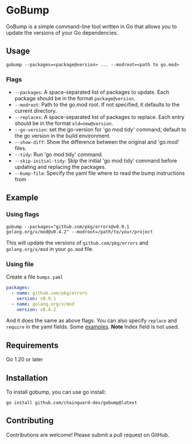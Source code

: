 # GoBump
GoBump is a simple command-line tool written in Go that allows you to update the versions of your Go dependencies.

## Usage

```shell
gobump --packages=<package@version> ... --modroot=<path to go.mod>
```

### Flags

* `--packages`: A space-separated list of packages to update. Each package should be in the format `package@version`.
* `--modroot`: Path to the go.mod root. If not specified, it defaults to the current directory.
* `--replaces`: A space-separated list of packages to replace. Each entry should be in the format `old=new@version`.
* `--go-version`: set the go-version for 'go mod tidy' command, default to the go version in the build environment.
* `--show-diff`: Show the difference between the original and 'go.mod' files.
* `--tidy`:  Run 'go mod tidy' command.
* `--skip-initial-tidy`: Skip the initial 'go mod tidy' command before updating and replacing the packages.
* `--bump-file`: Specify the yaml file where to read the bump instructions from

## Example

### Using flags

```shell
gobump --packages="github.com/pkg/errors@v0.9.1 golang.org/x/mod@v0.4.2" --modroot=/path/to/your/project
```

This will update the versions of `github.com/pkg/errors` and `golang.org/x/mod` in your `go.mod` file.

### Using file

Create a file `bumps.yaml`

```yaml
packages:
  - name: github.com/pkg/errors
    version: v0.9.1
  - name: golang.org/x/mod
    version: v0.4.2
```

And it does the same as above flags. You can also specify `replace` and
`require` in the yaml fields. Some [examples](./pkg/update/testdata/).
**Note** Index field is not used.

## Requirements

Go 1.20 or later

## Installation
To install gobump, you can use go install:

```shell
go install github.com/chainguard-dev/gobump@latest
```

## Contributing
Contributions are welcome! Please submit a pull request on GitHub.

